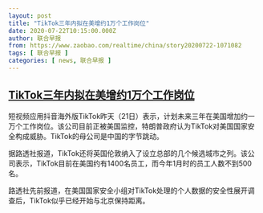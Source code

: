 ```yaml
---
layout: post
title: "TikTok三年内拟在美增约1万个工作岗位"
date: 2020-07-22T10:15:00.000Z
author: 联合早报
from: https://www.zaobao.com/realtime/china/story20200722-1071082
tags: [ 联合早报 ]
categories: [ news, 联合早报 ]
---
```

<!--1595412900000-->
[TikTok三年内拟在美增约1万个工作岗位](https://www.zaobao.com/realtime/china/story20200722-1071082)
------

<div>
<p>短视频应用抖音海外版TikTok昨天（21日）表示，计划未来三年在美国增加约一万个工作岗位。该公司目前正被美国监控，特朗普政府认为TikTok对美国国家安全构成威胁。TikTok的母公司是中国的字节跳动。</p><p>据路透社报道，TikTok还将英国伦敦纳入了设立总部的几个候选城市之列。该公司表示，TikTok目前在美国约有1400名员工，而今年1月时的员工人数不到500名。</p><p>路透社先前报道，在美国国家安全小组对TikTok处理的个人数据的安全性展开调查后，TikTok似乎已经开始与北京保持距离。</p><section id="imu"><div id="dfp-ad-imu1-wrapper" class="dfp-tag-wrapper"><div id="dfp-ad-imu1" class="dfp-tag-wrapper"></div></div></section><div id="innity-in-post"></div><div id="dfp-ad-midarticlespecial-wrapper" class="dfp-tag-wrapper"><div id="dfp-ad-midarticlespecial" class="dfp-tag-wrapper"></div></div>
</div>
